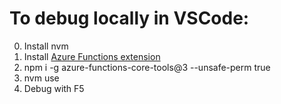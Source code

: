 # To debug locally in VSCode: 

0. Install nvm
1. Install [Azure Functions extension](https://marketplace.visualstudio.com/items?itemName=ms-azuretools.vscode-azurefunctions)
2. npm i -g azure-functions-core-tools@3 --unsafe-perm true
3. nvm use
4. Debug with F5
